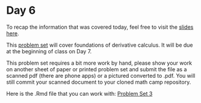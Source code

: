 # Day 6

To recap the information that was covered today, feel free to visit the [slides here](/slides/day6_am_slides.pdf). 

This [problem set](/problem-sets/pset3.pdf) will cover foundations of derivative calculus. It will be due at the beginning of class on Day 7. 

This problem set requires a bit more work by hand, please show your work on another sheet of paper or printed problem set and submit the file as a scanned pdf (there are phone apps) or a pictured converted to .pdf. You will still commit your scanned document to your cloned math camp repository. 

Here is the .Rmd file that you can work with: 
[Problem Set 3](/problem-sets/pset3.Rmd)
